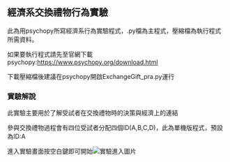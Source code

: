 ## 經濟系交換禮物行為實驗
此為用psychopy所寫經濟系行為實驗程式，.py檔為主程式，壓縮檔為執行程式所需資料。

如果要執行程式請先至官網下載psychopy:https://www.psychopy.org/download.html

下載壓縮檔後建議在psychopy開啟ExchangeGift_pra.py運行


### 實驗解說
此實驗主要用於了解受試者在交換禮物時的決策與經濟上的連結

參與交換禮物過程會有四位受試者分配四個ID(A,B,C,D)，此為單機版程式，預設為ID:A

進入實驗畫面按空白鍵即可開始![實驗進入圖片](https://user-images.githubusercontent.com/45162673/133564121-c4b1aa4d-9166-41f6-a35d-c3f8ade528ff.jpg)
